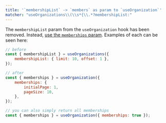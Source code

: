 ```yaml
---
title: '`membershipList` -> `members` as param to `useOrganization`'
matcher: "useOrganizations\\(\\s*{\\.*?membershipList:"
---
```


The `membershipList` param from the `useOrganization` hook has been removed. Instead, [use the `memberships` param](https://clerk.com/docs/references/react/use-organization#parameters). Examples of each can be seen here:

```js
// before
const { membershipList } = useOrganizations({
	membershipList: { limit: 10, offset: 1 },
});

// after
const { memberships } = useOrganization({
	memberships: {
		initialPage: 1,
		pageSize: 10,
	},
});

// you can also simply return all memberships
const { memberships } = useOrganization({ memberships: true });
```
